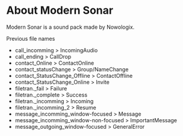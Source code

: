 # About Modern Sonar
Modern Sonar is a sound pack made by Nowologix.

Previous file names
*  call_incomming > IncomingAudio
*  call_ending > CallDrop
*  contact_Online > ContactOnline
*  contact_statusChange > Group/NameChange
*  contact_StatusChange_Offline > ContactOffline
*  contact_StatusChange_Online > Invite
*  filetran._fail > Failure
*  filetran._complete > Success
*  filetran._incomming > Incoming
*  filetran._incomming_2 > Resume
*  message_incomming_window-focused > Message
*  message_incomming_window-non-focused > ImportantMessage
*  message_outgoing_window-focused > GeneralError